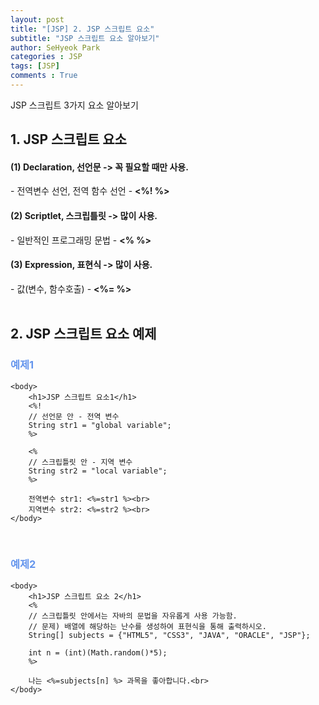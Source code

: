 ```yaml
---
layout: post
title: "[JSP] 2. JSP 스크립트 요소"
subtitle: "JSP 스크립트 요소 알아보기"
author: SeHyeok Park
categories : JSP
tags: [JSP]
comments : True
---
```

<div id='preview' class='display-none'>
JSP 스크립트 3가지 요소 알아보기
</div>

## 1. JSP 스크립트 요소
#### (1) Declaration, 선언문 -> 꼭 필요할 때만 사용.
\- 전역변수 선언, 전역 함수 선언 
\- <b><%! %></b>

#### (2) Scriptlet, 스크립틀릿 -> 많이 사용.
\- 일반적인 프로그래밍 문법
\- <b><% %></b>

#### (3) Expression, 표현식 -> 많이 사용.
\- 값(변수, 함수호출)
\- <b><%= %></b>
<br><br>

## 2. JSP 스크립트 요소 예제
### <span style="color:cornflowerblue">예제1</span>
```
<body>
	<h1>JSP 스크립트 요소1</h1>
	<%!
	// 선언문 안 - 전역 변수
	String str1 = "global variable";
	%>
	
	<%
	// 스크립틀릿 안 - 지역 변수
	String str2 = "local variable";
	%>
	
	전역변수 str1: <%=str1 %><br>
	지역변수 str2: <%=str2 %><br>
</body>
```
<br>

### <span style="color:cornflowerblue">예제2</span>
```
<body>
	<h1>JSP 스크립트 요소 2</h1>
	<%
	// 스크립틀릿 안에서는 자바의 문법을 자유롭게 사용 가능함.
	// 문제) 배열에 해당하는 난수를 생성하여 표현식을 통해 출력하시오.
	String[] subjects = {"HTML5", "CSS3", "JAVA", "ORACLE", "JSP"};
	
	int n = (int)(Math.random()*5);
	%>
	
	나는 <%=subjects[n] %> 과목을 좋아합니다.<br>
</body>
```